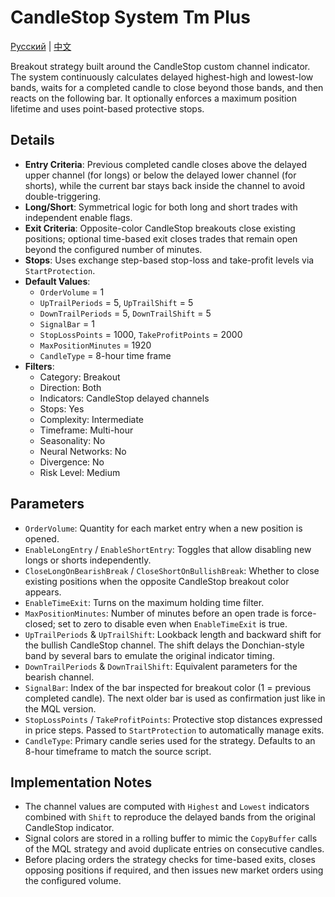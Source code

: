 # CandleStop System Tm Plus
[Русский](README_ru.md) | [中文](README_cn.md)

Breakout strategy built around the CandleStop custom channel indicator. The system continuously calculates delayed highest-high and lowest-low bands, waits for a completed candle to close beyond those bands, and then reacts on the following bar. It optionally enforces a maximum position lifetime and uses point-based protective stops.

## Details
- **Entry Criteria**: Previous completed candle closes above the delayed upper channel (for longs) or below the delayed lower channel (for shorts), while the current bar stays back inside the channel to avoid double-triggering.
- **Long/Short**: Symmetrical logic for both long and short trades with independent enable flags.
- **Exit Criteria**: Opposite-color CandleStop breakouts close existing positions; optional time-based exit closes trades that remain open beyond the configured number of minutes.
- **Stops**: Uses exchange step-based stop-loss and take-profit levels via `StartProtection`.
- **Default Values**:
  - `OrderVolume` = 1
  - `UpTrailPeriods` = 5, `UpTrailShift` = 5
  - `DownTrailPeriods` = 5, `DownTrailShift` = 5
  - `SignalBar` = 1
  - `StopLossPoints` = 1000, `TakeProfitPoints` = 2000
  - `MaxPositionMinutes` = 1920
  - `CandleType` = 8-hour time frame
- **Filters**:
  - Category: Breakout
  - Direction: Both
  - Indicators: CandleStop delayed channels
  - Stops: Yes
  - Complexity: Intermediate
  - Timeframe: Multi-hour
  - Seasonality: No
  - Neural Networks: No
  - Divergence: No
  - Risk Level: Medium

## Parameters
- `OrderVolume`: Quantity for each market entry when a new position is opened.
- `EnableLongEntry` / `EnableShortEntry`: Toggles that allow disabling new longs or shorts independently.
- `CloseLongOnBearishBreak` / `CloseShortOnBullishBreak`: Whether to close existing positions when the opposite CandleStop breakout color appears.
- `EnableTimeExit`: Turns on the maximum holding time filter.
- `MaxPositionMinutes`: Number of minutes before an open trade is force-closed; set to zero to disable even when `EnableTimeExit` is true.
- `UpTrailPeriods` & `UpTrailShift`: Lookback length and backward shift for the bullish CandleStop channel. The shift delays the Donchian-style band by several bars to emulate the original indicator timing.
- `DownTrailPeriods` & `DownTrailShift`: Equivalent parameters for the bearish channel.
- `SignalBar`: Index of the bar inspected for breakout color (1 = previous completed candle). The next older bar is used as confirmation just like in the MQL version.
- `StopLossPoints` / `TakeProfitPoints`: Protective stop distances expressed in price steps. Passed to `StartProtection` to automatically manage exits.
- `CandleType`: Primary candle series used for the strategy. Defaults to an 8-hour timeframe to match the source script.

## Implementation Notes
- The channel values are computed with `Highest` and `Lowest` indicators combined with `Shift` to reproduce the delayed bands from the original CandleStop indicator.
- Signal colors are stored in a rolling buffer to mimic the `CopyBuffer` calls of the MQL strategy and avoid duplicate entries on consecutive candles.
- Before placing orders the strategy checks for time-based exits, closes opposing positions if required, and then issues new market orders using the configured volume.

